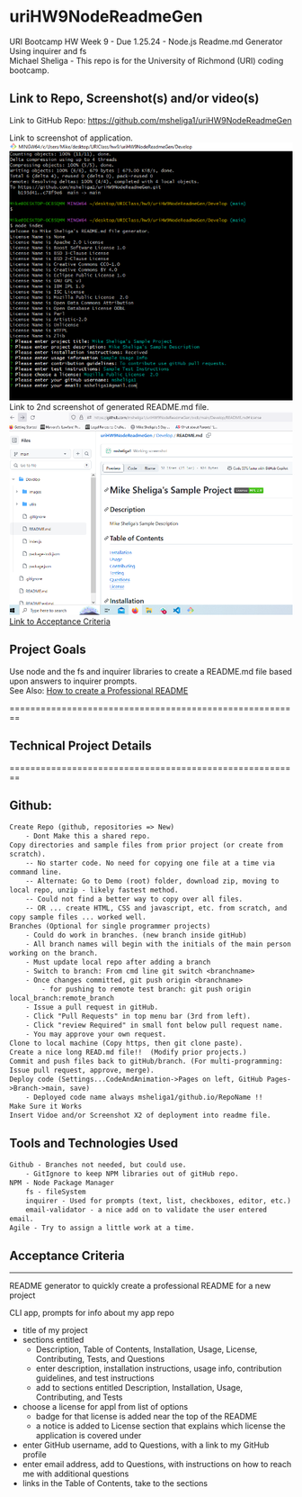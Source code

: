 # uriHW9NodeReadmeGen
URI Bootcamp HW Week 9 - Due 1.25.24 - Node.js Readme.md Generator Using inquirer and fs  
Michael Sheliga - This repo is for the University of Richmond (URI) coding bootcamp.   

## Link to Repo, Screenshot(s) and/or video(s)
Link to GitHub Repo: https://github.com/msheliga1/uriHW9NodeReadmeGen    
<!---  Link to deployed github.io site. https://msheliga1.github.io/uriHW9NodeReadmeGen   --->
Link to screenshot of application. ![HW 9 README.md generator input Screenshot](./Develop/images/WorkingScreenshot.PNG)    
Link to 2nd screenshot of generated README.md file. ![HW 9 README.md generator sample file Screenshot](./Develop/images/ResultsScreenshot.PNG)   
[Link to Acceptance Criteria ](#acceptance-criteria)   

## Project Goals     
Use node and the fs and inquirer libraries to create a README.md file based upon answers to inquirer prompts.  
See Also: [How to create a Professional README](https://coding-boot-camp.github.io/full-stack/github/professional-readme-guide)  

========================================================   
## Technical Project Details    
========================================================    
## Github:   
    Create Repo (github, repositories => New)   
        - Dont Make this a shared repo.  
    Copy directories and sample files from prior project (or create from scratch).  
        -- No starter code. No need for copying one file at a time via command line.  
        -- Alternate: Go to Demo (root) folder, download zip, moving to local repo, unzip - likely fastest method.     
        -- Could not find a better way to copy over all files.    
        -- OR ... create HTML, CSS and javascript, etc. from scratch, and copy sample files ... worked well.
    Branches (Optional for single programmer projects)  
        - Could do work in branches. (new branch inside gitHub)    
        - All branch names will begin with the initials of the main person working on the branch.  
        - Must update local repo after adding a branch  
        - Switch to branch: From cmd line git switch <branchname>   
        - Once changes committed, git push origin <branchname>  
            - for pushing to remote test branch: git push origin local_branch:remote_branch  
        - Issue a pull request in gitHub.  
        - Click "Pull Requests" in top menu bar (3rd from left).  
        - Click "review Required" in small font below pull request name.  
        - You may approve your own request.  
    Clone to local machine (Copy https, then git clone paste).    
    Create a nice long READ.md file!!  (Modify prior projects.)   
    Commit and push files back to gitHub/branch. (For multi-programming: Issue pull request, approve, merge).  
    Deploy code (Settings...CodeAndAnimation->Pages on left, GitHub Pages->Branch->main, save)  
        - Deployed code name always msheliga1/github.io/RepoName !!  
    Make Sure it Works   
    Insert Vidoe and/or Screenshot X2 of deployment into readme file. 
  
## Tools and Technologies Used   
    Github - Branches not needed, but could use.  
        - GitIgnore to keep NPM libraries out of gitHub repo.
    NPM - Node Package Manager
        fs - fileSystem   
        inquirer - Used for prompts (text, list, checkboxes, editor, etc.)
        email-validator - a nice add on to validate the user entered email.
    Agile - Try to assign a little work at a time.   

## Acceptance Criteria
-----------------------  
README generator to quickly create a professional README for a new project  
  
CLI app, prompts for info about my app repo
 - title of my project  
 - sections entitled  
    - Description, Table of Contents, Installation, Usage, License, Contributing, Tests, and Questions  
    - enter description, installation instructions, usage info, contribution guidelines, and test instructions  
    - add to sections entitled Description, Installation, Usage, Contributing, and Tests  
- choose a license for appl from list of options  
    - badge for that license is added near the top of the README  
    - a notice is added to License section that explains which license the application is covered under  
- enter GitHub username, add to Questions, with a link to my GitHub profile  
- enter email address, add to Questions, with instructions on how to reach me with additional questions  
- links in the Table of Contents, take to the sections  